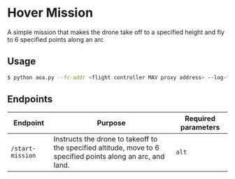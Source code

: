 # Hover Mission

A simple mission that makes the drone take off to a specified height and fly to 6 specified points along an arc

## Usage

```bash
$ python aoa.py --fc-addr <flight controller MAV proxy address> --log-file <name of output log file>
```

## Endpoints

|Endpoint|Purpose|Required parameters|
|-|-|-|
|`/start-mission`|Instructs the drone to takeoff to the specified altitude, move to 6 specified points along an arc, and land.|`alt`|